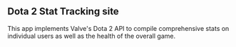 ## Dota 2 Stat Tracking site


This app implements Valve's Dota 2 API to compile comprehensive stats on
individual users as well as the health of the overall game.